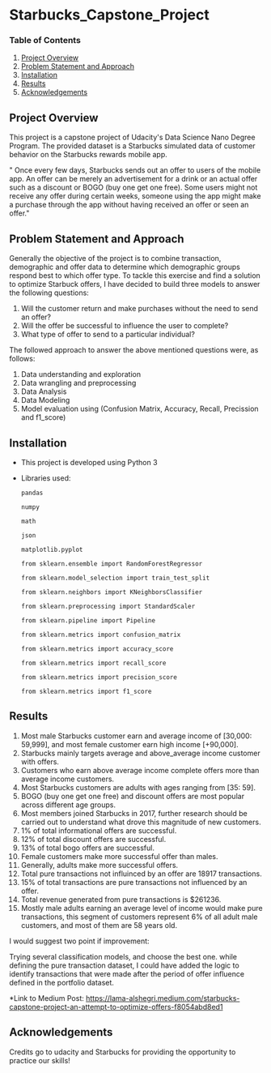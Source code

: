 # Starbucks_Capstone_Project
 
### Table of Contents

1. [Project Overview](#summary)
2. [Problem Statement and Approach](#Approach)
3. [Installation](#installation)
4. [Results](#results)
5. [Acknowledgements](#licensing)


    
## Project Overview<a name="summary"></a>

This project is a capstone project of Udacity's Data Science Nano Degree Program. The provided dataset is a Starbucks simulated data of customer behavior on the Starbucks rewards mobile app. 

" Once every few days, Starbucks sends out an offer to users of the mobile app. An offer can be merely an advertisement for a drink or an actual offer such as a discount or BOGO (buy one get one free). Some users might not receive any offer during certain weeks,  someone using the app might make a purchase through the app without having received an offer or seen an offer."

## Problem Statement and Approach<a name="Approach"></a>

Generally the objective of the project is to combine transaction, demographic and offer data to determine which demographic groups respond best to which offer type. To tackle this exercise and find a solution to optimize Starbuck offers, I have decided to build three models to answer the following questions:

1. Will the customer return and make purchases without the need to send an offer?
2. Will the offer be successful to influence the user to complete?
3. What type of offer to send to a particular individual?

The followed approach to answer the above mentioned questions were, as follows:

1. Data understanding and exploration
2. Data wrangling and preprocessing
3. Data Analysis
4. Data Modeling 
5. Model evaluation using (Confusion Matrix, Accuracy, Recall, Precission and f1_score)

## Installation <a name="installation"></a>

- This project is developed using Python 3

- Libraries used:

    `pandas`

    `numpy`
    
    `math`
    
    `json`

    `matplotlib.pyplot`
    
    `from sklearn.ensemble import RandomForestRegressor`
    
    `from sklearn.model_selection import train_test_split`
    
    `from sklearn.neighbors import KNeighborsClassifier`
    
    `from sklearn.preprocessing import StandardScaler`
    
    `from sklearn.pipeline import Pipeline`
    
    `from sklearn.metrics import confusion_matrix`
    
    `from sklearn.metrics import accuracy_score`
    
    `from sklearn.metrics import recall_score`
    
    `from sklearn.metrics import precision_score`
    
    `from sklearn.metrics import f1_score`
            
    
## Results<a name="results"></a>

1. Most male Starbucks customer earn and average income of [30,000: 59,999], and most female customer earn high income [+90,000].
2. Starbucks mainly targets average and above_average income customer with offers.
3. Customers who earn above average income complete offers more than average income customers.
4. Most Starbucks customers are adults with ages ranging from [35: 59].
5. BOGO (buy one get one free) and discount offers are most popular across different age groups.
6. Most members joined Starbucks in 2017, further research should be carried out to understand what drove this magnitude of new customers.
7. 1% of total informational offers are successful.
8. 12% of total discount offers are successful.
9. 13% of total bogo offers are successful.
10. Female customers make more successful offer than males.
11. Generally, adults make more successful offers.
12. Total pure transactions not influinced by an offer are 18917 transactions.
13. 15% of total transactions are pure transactions not influenced by an offer.
14. Total revenue generated from pure transactions is $261236.
15. Mostly male adults earning an average level of income would make pure transactions, this segment of customers represent 6% of all adult male customers, and most of them are 58 years old.

I would suggest two point if improvement:

Trying several classification models, and choose the best one.
while defining the pure transaction dataset, I could have added the logic to identify transactions that were made after the period of offer influence defined in the portfolio dataset.

*Link to Medium Post:
https://lama-alshegri.medium.com/starbucks-capstone-project-an-attempt-to-optimize-offers-f8054abd8ed1



## Acknowledgements<a name="licensing"></a>
Credits go to udacity and Starbucks for providing the opportunity to practice our skills!
